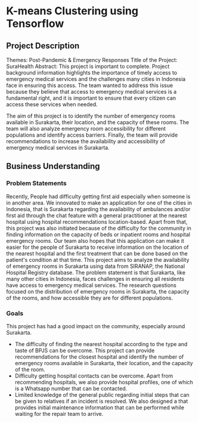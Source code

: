 # K-means Clustering using Tensorflow
## Project Description
Themes:
  Post-Pandemic & Emergency Responses
Title of the Project:
  SuraHealth
Abstract:
  This project is important to complete. Project background information highlights the importance of timely access to emergency medical services and the challenges many cities in Indonesia face in ensuring this access. The team wanted to address this issue because they believe that access to emergency medical services is a fundamental right, and it is important to ensure that every citizen can access these services when needed.

The aim of this project is to identify the number of emergency rooms available in Surakarta, their location, and the capacity of these rooms. The team will also analyze emergency room accessibility for different populations and identify access barriers. Finally, the team will provide recommendations to increase the availability and accessibility of emergency medical services in Surakarta.

## Business Understanding
### Problem Statements
  Recently, People had difficulty getting first aid especially when someone is in another area. We innovated to make an application for one of the cities in Indonesia,  that is Surakarta regarding the availability of ambulances and/or first aid through the chat feature with a general practitioner at the nearest hospital using hospital recommendations location-based. Apart from that, this project was also initiated because of the difficulty for the community in finding information on the capacity of beds or inpatient rooms and hospital emergency rooms. Our team also hopes that this application can make it easier for the people of Surakarta to receive information on the location of the nearest hospital and the first treatment that can be done based on the patient's condition at that time.
This project aims to analyze the availability of emergency rooms in Surakarta using data from SIRANAP, the National Hospital Registry database. The problem statement is that Surakarta, like many other cities in Indonesia, faces challenges in ensuring all residents have access to emergency medical services. The research questions focused on the distribution of emergency rooms in Surakarta, the capacity of the rooms, and how accessible they are for different populations.

###  Goals
  This project has had a good impact on the community, especially around Surakarta.
- The difficulty of finding the nearest hospital according to the type and taste of BPJS can be overcome. This project can provide recommendations for the closest hospital and identify the number of emergency rooms available in Surakarta, their location, and the capacity of the room.
- Difficulty getting hospital contacts can be overcome. Apart from recommending hospitals, we also provide hospital profiles, one of which is a Whatsapp number that can be contacted.
- Limited knowledge of the general public regarding initial steps that can be given to relatives if an incident is resolved. We also designed a <first aid kit> that provides initial maintenance information that can be performed while waiting for the repair team to arrive.


